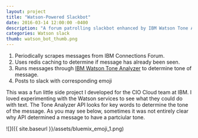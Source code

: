 ```yaml
---
layout: project
title: "Watson-Powered Slackbot"
date: 2016-03-14 12:00:00 -0400
description: "A forum patrolling slackbot enhanced by IBM Watson Tone Analyzer API."
categories: Watson slack
thumb: watson_bot_thumb.png
---
```


1. Periodically scrapes messages from IBM Connections Forum.
2. Uses redis caching to determine if message has already been seen.
3. Runs messages through [IBM Watson Tone Analyzer](https://www.ibm.com/watson/developercloud/tone-analyzer.html) to determine tone of message.
4. Posts to slack with corresponding emoji

This was a fun little side project I developed for the CIO Cloud team at IBM. I loved experimenting with the Watson services to see what they could do with text. The Tone Analyzer API looks for key words to determine the tone of the message. As you may see below, sometimes it was not entirely clear why API determined a message to have a partciular tone.  

![]({{ site.baseurl }}/assets/bluemix_emoji_1.png)
